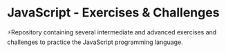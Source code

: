 # JavaScript - Exercises & Challenges
⚡Repository containing several intermediate and advanced exercises and challenges to practice the JavaScript programming language.
